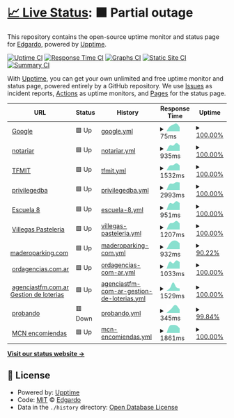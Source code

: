 # [📈 Live Status](https://porrale.github.io/status): <!--live status--> **🟧 Partial outage**

This repository contains the open-source uptime monitor and status page for [Edgardo](https://porrale.github.io/status), powered by [Upptime](https://github.com/upptime/upptime).

[![Uptime CI](https://github.com/porrale/status/workflows/Uptime%20CI/badge.svg)](https://github.com/porrale/status/actions?query=workflow%3A%22Uptime+CI%22)
[![Response Time CI](https://github.com/porrale/status/workflows/Response%20Time%20CI/badge.svg)](https://github.com/porrale/status/actions?query=workflow%3A%22Response+Time+CI%22)
[![Graphs CI](https://github.com/porrale/status/workflows/Graphs%20CI/badge.svg)](https://github.com/porrale/status/actions?query=workflow%3A%22Graphs+CI%22)
[![Static Site CI](https://github.com/porrale/status/workflows/Static%20Site%20CI/badge.svg)](https://github.com/porrale/status/actions?query=workflow%3A%22Static+Site+CI%22)
[![Summary CI](https://github.com/porrale/status/workflows/Summary%20CI/badge.svg)](https://github.com/porrale/status/actions?query=workflow%3A%22Summary+CI%22)

With [Upptime](https://upptime.js.org), you can get your own unlimited and free uptime monitor and status page, powered entirely by a GitHub repository. We use [Issues](https://github.com/porrale/status/issues) as incident reports, [Actions](https://github.com/porrale/status/actions) as uptime monitors, and [Pages](https://porrale.github.io/status) for the status page.

<!--start: status pages-->
<!-- This summary is generated by Upptime (https://github.com/upptime/upptime) -->
<!-- Do not edit this manually, your changes will be overwritten -->
<!-- prettier-ignore -->
| URL | Status | History | Response Time | Uptime |
| --- | ------ | ------- | ------------- | ------ |
| <img alt="" src="https://favicons.githubusercontent.com/www.google.com" height="13"> [Google](https://www.google.com) | 🟩 Up | [google.yml](https://github.com/porrale/status/commits/HEAD/history/google.yml) | <details><summary><img alt="Response time graph" src="./graphs/google/response-time-week.png" height="20"> 75ms</summary><br><a href="https://porrale.github.io/status/history/google"><img alt="Response time 102" src="https://img.shields.io/endpoint?url=https%3A%2F%2Fraw.githubusercontent.com%2Fporrale%2Fstatus%2FHEAD%2Fapi%2Fgoogle%2Fresponse-time.json"></a><br><a href="https://porrale.github.io/status/history/google"><img alt="24-hour response time 73" src="https://img.shields.io/endpoint?url=https%3A%2F%2Fraw.githubusercontent.com%2Fporrale%2Fstatus%2FHEAD%2Fapi%2Fgoogle%2Fresponse-time-day.json"></a><br><a href="https://porrale.github.io/status/history/google"><img alt="7-day response time 75" src="https://img.shields.io/endpoint?url=https%3A%2F%2Fraw.githubusercontent.com%2Fporrale%2Fstatus%2FHEAD%2Fapi%2Fgoogle%2Fresponse-time-week.json"></a><br><a href="https://porrale.github.io/status/history/google"><img alt="30-day response time 119" src="https://img.shields.io/endpoint?url=https%3A%2F%2Fraw.githubusercontent.com%2Fporrale%2Fstatus%2FHEAD%2Fapi%2Fgoogle%2Fresponse-time-month.json"></a><br><a href="https://porrale.github.io/status/history/google"><img alt="1-year response time 102" src="https://img.shields.io/endpoint?url=https%3A%2F%2Fraw.githubusercontent.com%2Fporrale%2Fstatus%2FHEAD%2Fapi%2Fgoogle%2Fresponse-time-year.json"></a></details> | <details><summary><a href="https://porrale.github.io/status/history/google">100.00%</a></summary><a href="https://porrale.github.io/status/history/google"><img alt="All-time uptime 100.00%" src="https://img.shields.io/endpoint?url=https%3A%2F%2Fraw.githubusercontent.com%2Fporrale%2Fstatus%2FHEAD%2Fapi%2Fgoogle%2Fuptime.json"></a><br><a href="https://porrale.github.io/status/history/google"><img alt="24-hour uptime 100.00%" src="https://img.shields.io/endpoint?url=https%3A%2F%2Fraw.githubusercontent.com%2Fporrale%2Fstatus%2FHEAD%2Fapi%2Fgoogle%2Fuptime-day.json"></a><br><a href="https://porrale.github.io/status/history/google"><img alt="7-day uptime 100.00%" src="https://img.shields.io/endpoint?url=https%3A%2F%2Fraw.githubusercontent.com%2Fporrale%2Fstatus%2FHEAD%2Fapi%2Fgoogle%2Fuptime-week.json"></a><br><a href="https://porrale.github.io/status/history/google"><img alt="30-day uptime 100.00%" src="https://img.shields.io/endpoint?url=https%3A%2F%2Fraw.githubusercontent.com%2Fporrale%2Fstatus%2FHEAD%2Fapi%2Fgoogle%2Fuptime-month.json"></a><br><a href="https://porrale.github.io/status/history/google"><img alt="1-year uptime 100.00%" src="https://img.shields.io/endpoint?url=https%3A%2F%2Fraw.githubusercontent.com%2Fporrale%2Fstatus%2FHEAD%2Fapi%2Fgoogle%2Fuptime-year.json"></a></details>
| <img alt="" src="https://favicons.githubusercontent.com/notariar.com.ar" height="13"> [notariar](https://notariar.com.ar/) | 🟩 Up | [notariar.yml](https://github.com/porrale/status/commits/HEAD/history/notariar.yml) | <details><summary><img alt="Response time graph" src="./graphs/notariar/response-time-week.png" height="20"> 935ms</summary><br><a href="https://porrale.github.io/status/history/notariar"><img alt="Response time 1163" src="https://img.shields.io/endpoint?url=https%3A%2F%2Fraw.githubusercontent.com%2Fporrale%2Fstatus%2FHEAD%2Fapi%2Fnotariar%2Fresponse-time.json"></a><br><a href="https://porrale.github.io/status/history/notariar"><img alt="24-hour response time 992" src="https://img.shields.io/endpoint?url=https%3A%2F%2Fraw.githubusercontent.com%2Fporrale%2Fstatus%2FHEAD%2Fapi%2Fnotariar%2Fresponse-time-day.json"></a><br><a href="https://porrale.github.io/status/history/notariar"><img alt="7-day response time 935" src="https://img.shields.io/endpoint?url=https%3A%2F%2Fraw.githubusercontent.com%2Fporrale%2Fstatus%2FHEAD%2Fapi%2Fnotariar%2Fresponse-time-week.json"></a><br><a href="https://porrale.github.io/status/history/notariar"><img alt="30-day response time 949" src="https://img.shields.io/endpoint?url=https%3A%2F%2Fraw.githubusercontent.com%2Fporrale%2Fstatus%2FHEAD%2Fapi%2Fnotariar%2Fresponse-time-month.json"></a><br><a href="https://porrale.github.io/status/history/notariar"><img alt="1-year response time 1163" src="https://img.shields.io/endpoint?url=https%3A%2F%2Fraw.githubusercontent.com%2Fporrale%2Fstatus%2FHEAD%2Fapi%2Fnotariar%2Fresponse-time-year.json"></a></details> | <details><summary><a href="https://porrale.github.io/status/history/notariar">100.00%</a></summary><a href="https://porrale.github.io/status/history/notariar"><img alt="All-time uptime 99.29%" src="https://img.shields.io/endpoint?url=https%3A%2F%2Fraw.githubusercontent.com%2Fporrale%2Fstatus%2FHEAD%2Fapi%2Fnotariar%2Fuptime.json"></a><br><a href="https://porrale.github.io/status/history/notariar"><img alt="24-hour uptime 100.00%" src="https://img.shields.io/endpoint?url=https%3A%2F%2Fraw.githubusercontent.com%2Fporrale%2Fstatus%2FHEAD%2Fapi%2Fnotariar%2Fuptime-day.json"></a><br><a href="https://porrale.github.io/status/history/notariar"><img alt="7-day uptime 100.00%" src="https://img.shields.io/endpoint?url=https%3A%2F%2Fraw.githubusercontent.com%2Fporrale%2Fstatus%2FHEAD%2Fapi%2Fnotariar%2Fuptime-week.json"></a><br><a href="https://porrale.github.io/status/history/notariar"><img alt="30-day uptime 100.00%" src="https://img.shields.io/endpoint?url=https%3A%2F%2Fraw.githubusercontent.com%2Fporrale%2Fstatus%2FHEAD%2Fapi%2Fnotariar%2Fuptime-month.json"></a><br><a href="https://porrale.github.io/status/history/notariar"><img alt="1-year uptime 99.29%" src="https://img.shields.io/endpoint?url=https%3A%2F%2Fraw.githubusercontent.com%2Fporrale%2Fstatus%2FHEAD%2Fapi%2Fnotariar%2Fuptime-year.json"></a></details>
| <img alt="" src="https://favicons.githubusercontent.com/www.tfmit.com" height="13"> [TFMIT](https://www.TFMIT.com) | 🟩 Up | [tfmit.yml](https://github.com/porrale/status/commits/HEAD/history/tfmit.yml) | <details><summary><img alt="Response time graph" src="./graphs/tfmit/response-time-week.png" height="20"> 1532ms</summary><br><a href="https://porrale.github.io/status/history/tfmit"><img alt="Response time 2147" src="https://img.shields.io/endpoint?url=https%3A%2F%2Fraw.githubusercontent.com%2Fporrale%2Fstatus%2FHEAD%2Fapi%2Ftfmit%2Fresponse-time.json"></a><br><a href="https://porrale.github.io/status/history/tfmit"><img alt="24-hour response time 1608" src="https://img.shields.io/endpoint?url=https%3A%2F%2Fraw.githubusercontent.com%2Fporrale%2Fstatus%2FHEAD%2Fapi%2Ftfmit%2Fresponse-time-day.json"></a><br><a href="https://porrale.github.io/status/history/tfmit"><img alt="7-day response time 1532" src="https://img.shields.io/endpoint?url=https%3A%2F%2Fraw.githubusercontent.com%2Fporrale%2Fstatus%2FHEAD%2Fapi%2Ftfmit%2Fresponse-time-week.json"></a><br><a href="https://porrale.github.io/status/history/tfmit"><img alt="30-day response time 1799" src="https://img.shields.io/endpoint?url=https%3A%2F%2Fraw.githubusercontent.com%2Fporrale%2Fstatus%2FHEAD%2Fapi%2Ftfmit%2Fresponse-time-month.json"></a><br><a href="https://porrale.github.io/status/history/tfmit"><img alt="1-year response time 2147" src="https://img.shields.io/endpoint?url=https%3A%2F%2Fraw.githubusercontent.com%2Fporrale%2Fstatus%2FHEAD%2Fapi%2Ftfmit%2Fresponse-time-year.json"></a></details> | <details><summary><a href="https://porrale.github.io/status/history/tfmit">100.00%</a></summary><a href="https://porrale.github.io/status/history/tfmit"><img alt="All-time uptime 99.99%" src="https://img.shields.io/endpoint?url=https%3A%2F%2Fraw.githubusercontent.com%2Fporrale%2Fstatus%2FHEAD%2Fapi%2Ftfmit%2Fuptime.json"></a><br><a href="https://porrale.github.io/status/history/tfmit"><img alt="24-hour uptime 100.00%" src="https://img.shields.io/endpoint?url=https%3A%2F%2Fraw.githubusercontent.com%2Fporrale%2Fstatus%2FHEAD%2Fapi%2Ftfmit%2Fuptime-day.json"></a><br><a href="https://porrale.github.io/status/history/tfmit"><img alt="7-day uptime 100.00%" src="https://img.shields.io/endpoint?url=https%3A%2F%2Fraw.githubusercontent.com%2Fporrale%2Fstatus%2FHEAD%2Fapi%2Ftfmit%2Fuptime-week.json"></a><br><a href="https://porrale.github.io/status/history/tfmit"><img alt="30-day uptime 100.00%" src="https://img.shields.io/endpoint?url=https%3A%2F%2Fraw.githubusercontent.com%2Fporrale%2Fstatus%2FHEAD%2Fapi%2Ftfmit%2Fuptime-month.json"></a><br><a href="https://porrale.github.io/status/history/tfmit"><img alt="1-year uptime 99.99%" src="https://img.shields.io/endpoint?url=https%3A%2F%2Fraw.githubusercontent.com%2Fporrale%2Fstatus%2FHEAD%2Fapi%2Ftfmit%2Fuptime-year.json"></a></details>
| <img alt="" src="https://favicons.githubusercontent.com/privilegedba.tur.ar" height="13"> [privilegedba](https://privilegedba.tur.ar/) | 🟩 Up | [privilegedba.yml](https://github.com/porrale/status/commits/HEAD/history/privilegedba.yml) | <details><summary><img alt="Response time graph" src="./graphs/privilegedba/response-time-week.png" height="20"> 2993ms</summary><br><a href="https://porrale.github.io/status/history/privilegedba"><img alt="Response time 2791" src="https://img.shields.io/endpoint?url=https%3A%2F%2Fraw.githubusercontent.com%2Fporrale%2Fstatus%2FHEAD%2Fapi%2Fprivilegedba%2Fresponse-time.json"></a><br><a href="https://porrale.github.io/status/history/privilegedba"><img alt="24-hour response time 3117" src="https://img.shields.io/endpoint?url=https%3A%2F%2Fraw.githubusercontent.com%2Fporrale%2Fstatus%2FHEAD%2Fapi%2Fprivilegedba%2Fresponse-time-day.json"></a><br><a href="https://porrale.github.io/status/history/privilegedba"><img alt="7-day response time 2993" src="https://img.shields.io/endpoint?url=https%3A%2F%2Fraw.githubusercontent.com%2Fporrale%2Fstatus%2FHEAD%2Fapi%2Fprivilegedba%2Fresponse-time-week.json"></a><br><a href="https://porrale.github.io/status/history/privilegedba"><img alt="30-day response time 3557" src="https://img.shields.io/endpoint?url=https%3A%2F%2Fraw.githubusercontent.com%2Fporrale%2Fstatus%2FHEAD%2Fapi%2Fprivilegedba%2Fresponse-time-month.json"></a><br><a href="https://porrale.github.io/status/history/privilegedba"><img alt="1-year response time 2791" src="https://img.shields.io/endpoint?url=https%3A%2F%2Fraw.githubusercontent.com%2Fporrale%2Fstatus%2FHEAD%2Fapi%2Fprivilegedba%2Fresponse-time-year.json"></a></details> | <details><summary><a href="https://porrale.github.io/status/history/privilegedba">100.00%</a></summary><a href="https://porrale.github.io/status/history/privilegedba"><img alt="All-time uptime 94.80%" src="https://img.shields.io/endpoint?url=https%3A%2F%2Fraw.githubusercontent.com%2Fporrale%2Fstatus%2FHEAD%2Fapi%2Fprivilegedba%2Fuptime.json"></a><br><a href="https://porrale.github.io/status/history/privilegedba"><img alt="24-hour uptime 100.00%" src="https://img.shields.io/endpoint?url=https%3A%2F%2Fraw.githubusercontent.com%2Fporrale%2Fstatus%2FHEAD%2Fapi%2Fprivilegedba%2Fuptime-day.json"></a><br><a href="https://porrale.github.io/status/history/privilegedba"><img alt="7-day uptime 100.00%" src="https://img.shields.io/endpoint?url=https%3A%2F%2Fraw.githubusercontent.com%2Fporrale%2Fstatus%2FHEAD%2Fapi%2Fprivilegedba%2Fuptime-week.json"></a><br><a href="https://porrale.github.io/status/history/privilegedba"><img alt="30-day uptime 99.95%" src="https://img.shields.io/endpoint?url=https%3A%2F%2Fraw.githubusercontent.com%2Fporrale%2Fstatus%2FHEAD%2Fapi%2Fprivilegedba%2Fuptime-month.json"></a><br><a href="https://porrale.github.io/status/history/privilegedba"><img alt="1-year uptime 94.80%" src="https://img.shields.io/endpoint?url=https%3A%2F%2Fraw.githubusercontent.com%2Fporrale%2Fstatus%2FHEAD%2Fapi%2Fprivilegedba%2Fuptime-year.json"></a></details>
| <img alt="" src="https://favicons.githubusercontent.com/portaleducativoes8pilar.com.ar" height="13"> [Escuela 8](https://portaleducativoes8pilar.com.ar) | 🟩 Up | [escuela-8.yml](https://github.com/porrale/status/commits/HEAD/history/escuela-8.yml) | <details><summary><img alt="Response time graph" src="./graphs/escuela-8/response-time-week.png" height="20"> 951ms</summary><br><a href="https://porrale.github.io/status/history/escuela-8"><img alt="Response time 1440" src="https://img.shields.io/endpoint?url=https%3A%2F%2Fraw.githubusercontent.com%2Fporrale%2Fstatus%2FHEAD%2Fapi%2Fescuela-8%2Fresponse-time.json"></a><br><a href="https://porrale.github.io/status/history/escuela-8"><img alt="24-hour response time 989" src="https://img.shields.io/endpoint?url=https%3A%2F%2Fraw.githubusercontent.com%2Fporrale%2Fstatus%2FHEAD%2Fapi%2Fescuela-8%2Fresponse-time-day.json"></a><br><a href="https://porrale.github.io/status/history/escuela-8"><img alt="7-day response time 951" src="https://img.shields.io/endpoint?url=https%3A%2F%2Fraw.githubusercontent.com%2Fporrale%2Fstatus%2FHEAD%2Fapi%2Fescuela-8%2Fresponse-time-week.json"></a><br><a href="https://porrale.github.io/status/history/escuela-8"><img alt="30-day response time 1203" src="https://img.shields.io/endpoint?url=https%3A%2F%2Fraw.githubusercontent.com%2Fporrale%2Fstatus%2FHEAD%2Fapi%2Fescuela-8%2Fresponse-time-month.json"></a><br><a href="https://porrale.github.io/status/history/escuela-8"><img alt="1-year response time 1440" src="https://img.shields.io/endpoint?url=https%3A%2F%2Fraw.githubusercontent.com%2Fporrale%2Fstatus%2FHEAD%2Fapi%2Fescuela-8%2Fresponse-time-year.json"></a></details> | <details><summary><a href="https://porrale.github.io/status/history/escuela-8">100.00%</a></summary><a href="https://porrale.github.io/status/history/escuela-8"><img alt="All-time uptime 99.96%" src="https://img.shields.io/endpoint?url=https%3A%2F%2Fraw.githubusercontent.com%2Fporrale%2Fstatus%2FHEAD%2Fapi%2Fescuela-8%2Fuptime.json"></a><br><a href="https://porrale.github.io/status/history/escuela-8"><img alt="24-hour uptime 100.00%" src="https://img.shields.io/endpoint?url=https%3A%2F%2Fraw.githubusercontent.com%2Fporrale%2Fstatus%2FHEAD%2Fapi%2Fescuela-8%2Fuptime-day.json"></a><br><a href="https://porrale.github.io/status/history/escuela-8"><img alt="7-day uptime 100.00%" src="https://img.shields.io/endpoint?url=https%3A%2F%2Fraw.githubusercontent.com%2Fporrale%2Fstatus%2FHEAD%2Fapi%2Fescuela-8%2Fuptime-week.json"></a><br><a href="https://porrale.github.io/status/history/escuela-8"><img alt="30-day uptime 99.94%" src="https://img.shields.io/endpoint?url=https%3A%2F%2Fraw.githubusercontent.com%2Fporrale%2Fstatus%2FHEAD%2Fapi%2Fescuela-8%2Fuptime-month.json"></a><br><a href="https://porrale.github.io/status/history/escuela-8"><img alt="1-year uptime 99.96%" src="https://img.shields.io/endpoint?url=https%3A%2F%2Fraw.githubusercontent.com%2Fporrale%2Fstatus%2FHEAD%2Fapi%2Fescuela-8%2Fuptime-year.json"></a></details>
| <img alt="" src="https://favicons.githubusercontent.com/andreavillegasapp.com" height="13"> [Villegas Pasteleria](https://andreavillegasapp.com) | 🟩 Up | [villegas-pasteleria.yml](https://github.com/porrale/status/commits/HEAD/history/villegas-pasteleria.yml) | <details><summary><img alt="Response time graph" src="./graphs/villegas-pasteleria/response-time-week.png" height="20"> 1207ms</summary><br><a href="https://porrale.github.io/status/history/villegas-pasteleria"><img alt="Response time 1323" src="https://img.shields.io/endpoint?url=https%3A%2F%2Fraw.githubusercontent.com%2Fporrale%2Fstatus%2FHEAD%2Fapi%2Fvillegas-pasteleria%2Fresponse-time.json"></a><br><a href="https://porrale.github.io/status/history/villegas-pasteleria"><img alt="24-hour response time 1247" src="https://img.shields.io/endpoint?url=https%3A%2F%2Fraw.githubusercontent.com%2Fporrale%2Fstatus%2FHEAD%2Fapi%2Fvillegas-pasteleria%2Fresponse-time-day.json"></a><br><a href="https://porrale.github.io/status/history/villegas-pasteleria"><img alt="7-day response time 1207" src="https://img.shields.io/endpoint?url=https%3A%2F%2Fraw.githubusercontent.com%2Fporrale%2Fstatus%2FHEAD%2Fapi%2Fvillegas-pasteleria%2Fresponse-time-week.json"></a><br><a href="https://porrale.github.io/status/history/villegas-pasteleria"><img alt="30-day response time 1239" src="https://img.shields.io/endpoint?url=https%3A%2F%2Fraw.githubusercontent.com%2Fporrale%2Fstatus%2FHEAD%2Fapi%2Fvillegas-pasteleria%2Fresponse-time-month.json"></a><br><a href="https://porrale.github.io/status/history/villegas-pasteleria"><img alt="1-year response time 1323" src="https://img.shields.io/endpoint?url=https%3A%2F%2Fraw.githubusercontent.com%2Fporrale%2Fstatus%2FHEAD%2Fapi%2Fvillegas-pasteleria%2Fresponse-time-year.json"></a></details> | <details><summary><a href="https://porrale.github.io/status/history/villegas-pasteleria">100.00%</a></summary><a href="https://porrale.github.io/status/history/villegas-pasteleria"><img alt="All-time uptime 100.00%" src="https://img.shields.io/endpoint?url=https%3A%2F%2Fraw.githubusercontent.com%2Fporrale%2Fstatus%2FHEAD%2Fapi%2Fvillegas-pasteleria%2Fuptime.json"></a><br><a href="https://porrale.github.io/status/history/villegas-pasteleria"><img alt="24-hour uptime 100.00%" src="https://img.shields.io/endpoint?url=https%3A%2F%2Fraw.githubusercontent.com%2Fporrale%2Fstatus%2FHEAD%2Fapi%2Fvillegas-pasteleria%2Fuptime-day.json"></a><br><a href="https://porrale.github.io/status/history/villegas-pasteleria"><img alt="7-day uptime 100.00%" src="https://img.shields.io/endpoint?url=https%3A%2F%2Fraw.githubusercontent.com%2Fporrale%2Fstatus%2FHEAD%2Fapi%2Fvillegas-pasteleria%2Fuptime-week.json"></a><br><a href="https://porrale.github.io/status/history/villegas-pasteleria"><img alt="30-day uptime 100.00%" src="https://img.shields.io/endpoint?url=https%3A%2F%2Fraw.githubusercontent.com%2Fporrale%2Fstatus%2FHEAD%2Fapi%2Fvillegas-pasteleria%2Fuptime-month.json"></a><br><a href="https://porrale.github.io/status/history/villegas-pasteleria"><img alt="1-year uptime 100.00%" src="https://img.shields.io/endpoint?url=https%3A%2F%2Fraw.githubusercontent.com%2Fporrale%2Fstatus%2FHEAD%2Fapi%2Fvillegas-pasteleria%2Fuptime-year.json"></a></details>
| <img alt="" src="https://favicons.githubusercontent.com/maderoparking.com" height="13"> [maderoparking.com](https://maderoparking.com) | 🟩 Up | [maderoparking-com.yml](https://github.com/porrale/status/commits/HEAD/history/maderoparking-com.yml) | <details><summary><img alt="Response time graph" src="./graphs/maderoparking-com/response-time-week.png" height="20"> 932ms</summary><br><a href="https://porrale.github.io/status/history/maderoparking-com"><img alt="Response time 924" src="https://img.shields.io/endpoint?url=https%3A%2F%2Fraw.githubusercontent.com%2Fporrale%2Fstatus%2FHEAD%2Fapi%2Fmaderoparking-com%2Fresponse-time.json"></a><br><a href="https://porrale.github.io/status/history/maderoparking-com"><img alt="24-hour response time 925" src="https://img.shields.io/endpoint?url=https%3A%2F%2Fraw.githubusercontent.com%2Fporrale%2Fstatus%2FHEAD%2Fapi%2Fmaderoparking-com%2Fresponse-time-day.json"></a><br><a href="https://porrale.github.io/status/history/maderoparking-com"><img alt="7-day response time 932" src="https://img.shields.io/endpoint?url=https%3A%2F%2Fraw.githubusercontent.com%2Fporrale%2Fstatus%2FHEAD%2Fapi%2Fmaderoparking-com%2Fresponse-time-week.json"></a><br><a href="https://porrale.github.io/status/history/maderoparking-com"><img alt="30-day response time 883" src="https://img.shields.io/endpoint?url=https%3A%2F%2Fraw.githubusercontent.com%2Fporrale%2Fstatus%2FHEAD%2Fapi%2Fmaderoparking-com%2Fresponse-time-month.json"></a><br><a href="https://porrale.github.io/status/history/maderoparking-com"><img alt="1-year response time 924" src="https://img.shields.io/endpoint?url=https%3A%2F%2Fraw.githubusercontent.com%2Fporrale%2Fstatus%2FHEAD%2Fapi%2Fmaderoparking-com%2Fresponse-time-year.json"></a></details> | <details><summary><a href="https://porrale.github.io/status/history/maderoparking-com">90.22%</a></summary><a href="https://porrale.github.io/status/history/maderoparking-com"><img alt="All-time uptime 98.55%" src="https://img.shields.io/endpoint?url=https%3A%2F%2Fraw.githubusercontent.com%2Fporrale%2Fstatus%2FHEAD%2Fapi%2Fmaderoparking-com%2Fuptime.json"></a><br><a href="https://porrale.github.io/status/history/maderoparking-com"><img alt="24-hour uptime 100.00%" src="https://img.shields.io/endpoint?url=https%3A%2F%2Fraw.githubusercontent.com%2Fporrale%2Fstatus%2FHEAD%2Fapi%2Fmaderoparking-com%2Fuptime-day.json"></a><br><a href="https://porrale.github.io/status/history/maderoparking-com"><img alt="7-day uptime 90.22%" src="https://img.shields.io/endpoint?url=https%3A%2F%2Fraw.githubusercontent.com%2Fporrale%2Fstatus%2FHEAD%2Fapi%2Fmaderoparking-com%2Fuptime-week.json"></a><br><a href="https://porrale.github.io/status/history/maderoparking-com"><img alt="30-day uptime 97.75%" src="https://img.shields.io/endpoint?url=https%3A%2F%2Fraw.githubusercontent.com%2Fporrale%2Fstatus%2FHEAD%2Fapi%2Fmaderoparking-com%2Fuptime-month.json"></a><br><a href="https://porrale.github.io/status/history/maderoparking-com"><img alt="1-year uptime 98.55%" src="https://img.shields.io/endpoint?url=https%3A%2F%2Fraw.githubusercontent.com%2Fporrale%2Fstatus%2FHEAD%2Fapi%2Fmaderoparking-com%2Fuptime-year.json"></a></details>
| <img alt="" src="https://favicons.githubusercontent.com/ordagencias.com.ar" height="13"> [ordagencias.com.ar](https://ordagencias.com.ar) | 🟩 Up | [ordagencias-com-ar.yml](https://github.com/porrale/status/commits/HEAD/history/ordagencias-com-ar.yml) | <details><summary><img alt="Response time graph" src="./graphs/ordagencias-com-ar/response-time-week.png" height="20"> 1033ms</summary><br><a href="https://porrale.github.io/status/history/ordagencias-com-ar"><img alt="Response time 989" src="https://img.shields.io/endpoint?url=https%3A%2F%2Fraw.githubusercontent.com%2Fporrale%2Fstatus%2FHEAD%2Fapi%2Fordagencias-com-ar%2Fresponse-time.json"></a><br><a href="https://porrale.github.io/status/history/ordagencias-com-ar"><img alt="24-hour response time 1078" src="https://img.shields.io/endpoint?url=https%3A%2F%2Fraw.githubusercontent.com%2Fporrale%2Fstatus%2FHEAD%2Fapi%2Fordagencias-com-ar%2Fresponse-time-day.json"></a><br><a href="https://porrale.github.io/status/history/ordagencias-com-ar"><img alt="7-day response time 1033" src="https://img.shields.io/endpoint?url=https%3A%2F%2Fraw.githubusercontent.com%2Fporrale%2Fstatus%2FHEAD%2Fapi%2Fordagencias-com-ar%2Fresponse-time-week.json"></a><br><a href="https://porrale.github.io/status/history/ordagencias-com-ar"><img alt="30-day response time 977" src="https://img.shields.io/endpoint?url=https%3A%2F%2Fraw.githubusercontent.com%2Fporrale%2Fstatus%2FHEAD%2Fapi%2Fordagencias-com-ar%2Fresponse-time-month.json"></a><br><a href="https://porrale.github.io/status/history/ordagencias-com-ar"><img alt="1-year response time 989" src="https://img.shields.io/endpoint?url=https%3A%2F%2Fraw.githubusercontent.com%2Fporrale%2Fstatus%2FHEAD%2Fapi%2Fordagencias-com-ar%2Fresponse-time-year.json"></a></details> | <details><summary><a href="https://porrale.github.io/status/history/ordagencias-com-ar">100.00%</a></summary><a href="https://porrale.github.io/status/history/ordagencias-com-ar"><img alt="All-time uptime 100.00%" src="https://img.shields.io/endpoint?url=https%3A%2F%2Fraw.githubusercontent.com%2Fporrale%2Fstatus%2FHEAD%2Fapi%2Fordagencias-com-ar%2Fuptime.json"></a><br><a href="https://porrale.github.io/status/history/ordagencias-com-ar"><img alt="24-hour uptime 100.00%" src="https://img.shields.io/endpoint?url=https%3A%2F%2Fraw.githubusercontent.com%2Fporrale%2Fstatus%2FHEAD%2Fapi%2Fordagencias-com-ar%2Fuptime-day.json"></a><br><a href="https://porrale.github.io/status/history/ordagencias-com-ar"><img alt="7-day uptime 100.00%" src="https://img.shields.io/endpoint?url=https%3A%2F%2Fraw.githubusercontent.com%2Fporrale%2Fstatus%2FHEAD%2Fapi%2Fordagencias-com-ar%2Fuptime-week.json"></a><br><a href="https://porrale.github.io/status/history/ordagencias-com-ar"><img alt="30-day uptime 100.00%" src="https://img.shields.io/endpoint?url=https%3A%2F%2Fraw.githubusercontent.com%2Fporrale%2Fstatus%2FHEAD%2Fapi%2Fordagencias-com-ar%2Fuptime-month.json"></a><br><a href="https://porrale.github.io/status/history/ordagencias-com-ar"><img alt="1-year uptime 100.00%" src="https://img.shields.io/endpoint?url=https%3A%2F%2Fraw.githubusercontent.com%2Fporrale%2Fstatus%2FHEAD%2Fapi%2Fordagencias-com-ar%2Fuptime-year.json"></a></details>
| <img alt="" src="https://favicons.githubusercontent.com/agenciastfm.com.ar" height="13"> [agenciastfm.com.ar Gestion de loterias](https://agenciastfm.com.ar) | 🟩 Up | [agenciastfm-com-ar-gestion-de-loterias.yml](https://github.com/porrale/status/commits/HEAD/history/agenciastfm-com-ar-gestion-de-loterias.yml) | <details><summary><img alt="Response time graph" src="./graphs/agenciastfm-com-ar-gestion-de-loterias/response-time-week.png" height="20"> 1529ms</summary><br><a href="https://porrale.github.io/status/history/agenciastfm-com-ar-gestion-de-loterias"><img alt="Response time 1334" src="https://img.shields.io/endpoint?url=https%3A%2F%2Fraw.githubusercontent.com%2Fporrale%2Fstatus%2FHEAD%2Fapi%2Fagenciastfm-com-ar-gestion-de-loterias%2Fresponse-time.json"></a><br><a href="https://porrale.github.io/status/history/agenciastfm-com-ar-gestion-de-loterias"><img alt="24-hour response time 1105" src="https://img.shields.io/endpoint?url=https%3A%2F%2Fraw.githubusercontent.com%2Fporrale%2Fstatus%2FHEAD%2Fapi%2Fagenciastfm-com-ar-gestion-de-loterias%2Fresponse-time-day.json"></a><br><a href="https://porrale.github.io/status/history/agenciastfm-com-ar-gestion-de-loterias"><img alt="7-day response time 1529" src="https://img.shields.io/endpoint?url=https%3A%2F%2Fraw.githubusercontent.com%2Fporrale%2Fstatus%2FHEAD%2Fapi%2Fagenciastfm-com-ar-gestion-de-loterias%2Fresponse-time-week.json"></a><br><a href="https://porrale.github.io/status/history/agenciastfm-com-ar-gestion-de-loterias"><img alt="30-day response time 1346" src="https://img.shields.io/endpoint?url=https%3A%2F%2Fraw.githubusercontent.com%2Fporrale%2Fstatus%2FHEAD%2Fapi%2Fagenciastfm-com-ar-gestion-de-loterias%2Fresponse-time-month.json"></a><br><a href="https://porrale.github.io/status/history/agenciastfm-com-ar-gestion-de-loterias"><img alt="1-year response time 1334" src="https://img.shields.io/endpoint?url=https%3A%2F%2Fraw.githubusercontent.com%2Fporrale%2Fstatus%2FHEAD%2Fapi%2Fagenciastfm-com-ar-gestion-de-loterias%2Fresponse-time-year.json"></a></details> | <details><summary><a href="https://porrale.github.io/status/history/agenciastfm-com-ar-gestion-de-loterias">100.00%</a></summary><a href="https://porrale.github.io/status/history/agenciastfm-com-ar-gestion-de-loterias"><img alt="All-time uptime 99.96%" src="https://img.shields.io/endpoint?url=https%3A%2F%2Fraw.githubusercontent.com%2Fporrale%2Fstatus%2FHEAD%2Fapi%2Fagenciastfm-com-ar-gestion-de-loterias%2Fuptime.json"></a><br><a href="https://porrale.github.io/status/history/agenciastfm-com-ar-gestion-de-loterias"><img alt="24-hour uptime 100.00%" src="https://img.shields.io/endpoint?url=https%3A%2F%2Fraw.githubusercontent.com%2Fporrale%2Fstatus%2FHEAD%2Fapi%2Fagenciastfm-com-ar-gestion-de-loterias%2Fuptime-day.json"></a><br><a href="https://porrale.github.io/status/history/agenciastfm-com-ar-gestion-de-loterias"><img alt="7-day uptime 100.00%" src="https://img.shields.io/endpoint?url=https%3A%2F%2Fraw.githubusercontent.com%2Fporrale%2Fstatus%2FHEAD%2Fapi%2Fagenciastfm-com-ar-gestion-de-loterias%2Fuptime-week.json"></a><br><a href="https://porrale.github.io/status/history/agenciastfm-com-ar-gestion-de-loterias"><img alt="30-day uptime 99.94%" src="https://img.shields.io/endpoint?url=https%3A%2F%2Fraw.githubusercontent.com%2Fporrale%2Fstatus%2FHEAD%2Fapi%2Fagenciastfm-com-ar-gestion-de-loterias%2Fuptime-month.json"></a><br><a href="https://porrale.github.io/status/history/agenciastfm-com-ar-gestion-de-loterias"><img alt="1-year uptime 99.96%" src="https://img.shields.io/endpoint?url=https%3A%2F%2Fraw.githubusercontent.com%2Fporrale%2Fstatus%2FHEAD%2Fapi%2Fagenciastfm-com-ar-gestion-de-loterias%2Fuptime-year.json"></a></details>
| <img alt="" src="https://favicons.githubusercontent.com/www.ole22.com.ar" height="13"> [probando](https://www.ole22.com.ar) | 🟥 Down | [probando.yml](https://github.com/porrale/status/commits/HEAD/history/probando.yml) | <details><summary><img alt="Response time graph" src="./graphs/probando/response-time-week.png" height="20"> 345ms</summary><br><a href="https://porrale.github.io/status/history/probando"><img alt="Response time 345" src="https://img.shields.io/endpoint?url=https%3A%2F%2Fraw.githubusercontent.com%2Fporrale%2Fstatus%2FHEAD%2Fapi%2Fprobando%2Fresponse-time.json"></a><br><a href="https://porrale.github.io/status/history/probando"><img alt="24-hour response time 234" src="https://img.shields.io/endpoint?url=https%3A%2F%2Fraw.githubusercontent.com%2Fporrale%2Fstatus%2FHEAD%2Fapi%2Fprobando%2Fresponse-time-day.json"></a><br><a href="https://porrale.github.io/status/history/probando"><img alt="7-day response time 345" src="https://img.shields.io/endpoint?url=https%3A%2F%2Fraw.githubusercontent.com%2Fporrale%2Fstatus%2FHEAD%2Fapi%2Fprobando%2Fresponse-time-week.json"></a><br><a href="https://porrale.github.io/status/history/probando"><img alt="30-day response time 345" src="https://img.shields.io/endpoint?url=https%3A%2F%2Fraw.githubusercontent.com%2Fporrale%2Fstatus%2FHEAD%2Fapi%2Fprobando%2Fresponse-time-month.json"></a><br><a href="https://porrale.github.io/status/history/probando"><img alt="1-year response time 345" src="https://img.shields.io/endpoint?url=https%3A%2F%2Fraw.githubusercontent.com%2Fporrale%2Fstatus%2FHEAD%2Fapi%2Fprobando%2Fresponse-time-year.json"></a></details> | <details><summary><a href="https://porrale.github.io/status/history/probando">99.84%</a></summary><a href="https://porrale.github.io/status/history/probando"><img alt="All-time uptime 99.84%" src="https://img.shields.io/endpoint?url=https%3A%2F%2Fraw.githubusercontent.com%2Fporrale%2Fstatus%2FHEAD%2Fapi%2Fprobando%2Fuptime.json"></a><br><a href="https://porrale.github.io/status/history/probando"><img alt="24-hour uptime 99.68%" src="https://img.shields.io/endpoint?url=https%3A%2F%2Fraw.githubusercontent.com%2Fporrale%2Fstatus%2FHEAD%2Fapi%2Fprobando%2Fuptime-day.json"></a><br><a href="https://porrale.github.io/status/history/probando"><img alt="7-day uptime 99.84%" src="https://img.shields.io/endpoint?url=https%3A%2F%2Fraw.githubusercontent.com%2Fporrale%2Fstatus%2FHEAD%2Fapi%2Fprobando%2Fuptime-week.json"></a><br><a href="https://porrale.github.io/status/history/probando"><img alt="30-day uptime 99.84%" src="https://img.shields.io/endpoint?url=https%3A%2F%2Fraw.githubusercontent.com%2Fporrale%2Fstatus%2FHEAD%2Fapi%2Fprobando%2Fuptime-month.json"></a><br><a href="https://porrale.github.io/status/history/probando"><img alt="1-year uptime 99.84%" src="https://img.shields.io/endpoint?url=https%3A%2F%2Fraw.githubusercontent.com%2Fporrale%2Fstatus%2FHEAD%2Fapi%2Fprobando%2Fuptime-year.json"></a></details>
| <img alt="" src="https://favicons.githubusercontent.com/www.mcnencomiendas.com.ar" height="13"> [MCN encomiendas](https://www.mcnencomiendas.com.ar) | 🟩 Up | [mcn-encomiendas.yml](https://github.com/porrale/status/commits/HEAD/history/mcn-encomiendas.yml) | <details><summary><img alt="Response time graph" src="./graphs/mcn-encomiendas/response-time-week.png" height="20"> 1861ms</summary><br><a href="https://porrale.github.io/status/history/mcn-encomiendas"><img alt="Response time 1861" src="https://img.shields.io/endpoint?url=https%3A%2F%2Fraw.githubusercontent.com%2Fporrale%2Fstatus%2FHEAD%2Fapi%2Fmcn-encomiendas%2Fresponse-time.json"></a><br><a href="https://porrale.github.io/status/history/mcn-encomiendas"><img alt="24-hour response time 1861" src="https://img.shields.io/endpoint?url=https%3A%2F%2Fraw.githubusercontent.com%2Fporrale%2Fstatus%2FHEAD%2Fapi%2Fmcn-encomiendas%2Fresponse-time-day.json"></a><br><a href="https://porrale.github.io/status/history/mcn-encomiendas"><img alt="7-day response time 1861" src="https://img.shields.io/endpoint?url=https%3A%2F%2Fraw.githubusercontent.com%2Fporrale%2Fstatus%2FHEAD%2Fapi%2Fmcn-encomiendas%2Fresponse-time-week.json"></a><br><a href="https://porrale.github.io/status/history/mcn-encomiendas"><img alt="30-day response time 1861" src="https://img.shields.io/endpoint?url=https%3A%2F%2Fraw.githubusercontent.com%2Fporrale%2Fstatus%2FHEAD%2Fapi%2Fmcn-encomiendas%2Fresponse-time-month.json"></a><br><a href="https://porrale.github.io/status/history/mcn-encomiendas"><img alt="1-year response time 1861" src="https://img.shields.io/endpoint?url=https%3A%2F%2Fraw.githubusercontent.com%2Fporrale%2Fstatus%2FHEAD%2Fapi%2Fmcn-encomiendas%2Fresponse-time-year.json"></a></details> | <details><summary><a href="https://porrale.github.io/status/history/mcn-encomiendas">100.00%</a></summary><a href="https://porrale.github.io/status/history/mcn-encomiendas"><img alt="All-time uptime 100.00%" src="https://img.shields.io/endpoint?url=https%3A%2F%2Fraw.githubusercontent.com%2Fporrale%2Fstatus%2FHEAD%2Fapi%2Fmcn-encomiendas%2Fuptime.json"></a><br><a href="https://porrale.github.io/status/history/mcn-encomiendas"><img alt="24-hour uptime 100.00%" src="https://img.shields.io/endpoint?url=https%3A%2F%2Fraw.githubusercontent.com%2Fporrale%2Fstatus%2FHEAD%2Fapi%2Fmcn-encomiendas%2Fuptime-day.json"></a><br><a href="https://porrale.github.io/status/history/mcn-encomiendas"><img alt="7-day uptime 100.00%" src="https://img.shields.io/endpoint?url=https%3A%2F%2Fraw.githubusercontent.com%2Fporrale%2Fstatus%2FHEAD%2Fapi%2Fmcn-encomiendas%2Fuptime-week.json"></a><br><a href="https://porrale.github.io/status/history/mcn-encomiendas"><img alt="30-day uptime 100.00%" src="https://img.shields.io/endpoint?url=https%3A%2F%2Fraw.githubusercontent.com%2Fporrale%2Fstatus%2FHEAD%2Fapi%2Fmcn-encomiendas%2Fuptime-month.json"></a><br><a href="https://porrale.github.io/status/history/mcn-encomiendas"><img alt="1-year uptime 100.00%" src="https://img.shields.io/endpoint?url=https%3A%2F%2Fraw.githubusercontent.com%2Fporrale%2Fstatus%2FHEAD%2Fapi%2Fmcn-encomiendas%2Fuptime-year.json"></a></details>

<!--end: status pages-->

[**Visit our status website →**](https://porrale.github.io/status)

## 📄 License

- Powered by: [Upptime](https://github.com/upptime/upptime)
- Code: [MIT](./LICENSE) © [Edgardo](https://porrale.github.io/status)
- Data in the `./history` directory: [Open Database License](https://opendatacommons.org/licenses/odbl/1-0/)
